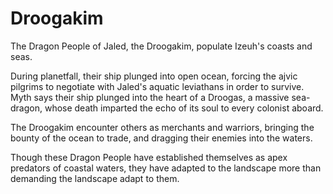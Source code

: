 # Droogakim

The Dragon People of Jaled, the Droogakim, populate Izeuh's coasts and
seas.

During planetfall, their ship plunged into open ocean, forcing the
ajvic pilgrims to negotiate with Jaled's aquatic leviathans in order
to survive. Myth says their ship plunged into the heart of a Droogas,
a massive sea-dragon, whose death imparted the echo of its soul to every
colonist aboard.

The Droogakim encounter others as merchants and warriors, bringing
the bounty of the ocean to trade, and dragging their enemies into the
waters.

Though these Dragon People have established themselves as apex
predators of coastal waters, they have adapted to the landscape more
than demanding the landscape adapt to them.
